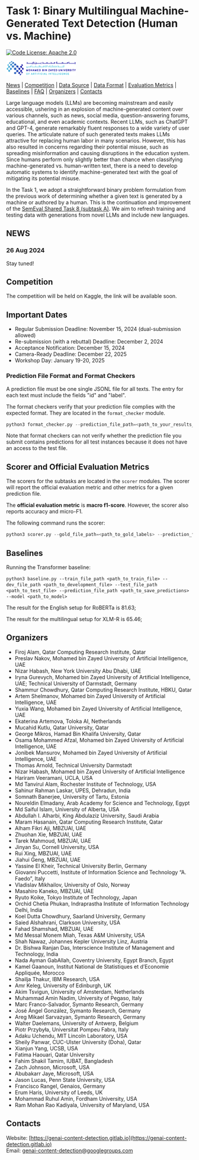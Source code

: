 # Task 1: Binary Multilingual Machine-Generated Text Detection (Human vs. Machine)

[![Code License: Apache 2.0](https://img.shields.io/badge/License-Apache_2.0-green.svg)](https://raw.githubusercontent.com/mbzuai-nlp/SemEval2024-task8/subtask_A_and_B/LICENSE)

<p align="left" float="left">
  <img src="images/MBZUAI-logo.png" height="40" />
</p>


[News](#news) | [Competition](#competition) | [Data Source](#data_source) | [Data Format](#data_format) | [Evaluation Metrics](#scorer_and_official_evaluation_metrics) | [Baselines](#baselines) | [FAQ](#faq) | [Organizers](#organizers) | [Contacts](#contacts)

Large language models (LLMs) are becoming mainstream and easily accessible, ushering in an explosion of machine-generated content over various channels, such as news, social media, question-answering forums, educational, and even academic contexts. Recent LLMs, such as ChatGPT and GPT-4, generate remarkably fluent responses to a wide variety of user queries. The articulate nature of such generated texts makes LLMs attractive for replacing human labor in many scenarios. However, this has also resulted in concerns regarding their potential misuse, such as spreading misinformation and causing disruptions in the education system. Since humans perform only slightly better than chance when classifying machine-generated vs. human-written text, there is a need to develop automatic systems to identify machine-generated text with the goal of mitigating its potential misuse. 

In the Task 1, we adopt a straightforward binary problem formulation from the previous work of determining whether a given text is generated by a machine or authored by a human. This is the continuation and improvement of the [SemEval Shared Task 8 (subtask A)](https://arxiv.org/abs/2404.14183). We aim to refresh training and testing data with generations from novel LLMs and include new languages.

## NEWS 

### 26 Aug 2024

Stay tuned!

## Competition

The competition will be held on Kaggle, the link will be available soon.

## Important Dates

- Regular Submission Deadline: November 15, 2024 (dual-submission allowed)
- Re-submission (with a rebuttal) Deadline: December 2, 2024
- Acceptance Notification: December 15, 2024
- Camera-Ready Deadline: December 22, 2025
- Workshop Day: January 19-20, 2025

### Prediction File Format and Format Checkers

A prediction file must be one single JSONL file for all texts. The entry for each text must include the fields "id" and "label".  

The format checkers verify that your prediction file complies with the expected format. They are located in the ```format_checker``` module.

```python
python3 format_checker.py --prediction_file_path=<path_to_your_results_files> 
```

Note that format checkers can not verify whether the prediction file you submit contains predictions for all test instances because it does not have an access to the test file.

## <a name="scorer_and_official_evaluation_metrics"></a>Scorer and Official Evaluation Metrics

The scorers for the subtasks are located in the ```scorer``` modules.
The scorer will report the official evaluation metric and other metrics for a given prediction file.

The **official evaluation metric** is **macro f1-score**. However, the scorer also reports accuracy and micro-F1. 

The following command runs the scorer:
```python
python3 scorer.py --gold_file_path=<path_to_gold_labels> --prediction_file_path=<path_to_your_results_file> 
```

## <a name="baselines"></a>Baselines

Running the Transformer baseline:
 ```
python3 baseline.py --train_file_path <path_to_train_file> --dev_file_path <path_to_development_file> --test_file_path <path_to_test_file> --prediction_file_path <path_to_save_predictions> --model <path_to_model>
 ```

The result for the English setup for RoBERTa is 81.63;

The result for the multilingual setup for XLM-R is 65.46;

## Organizers

- Firoj Alam, Qatar Computing Research Institute, Qatar
- Preslav Nakov, Mohamed bin Zayed University of Artificial Intelligence, UAE
- Nizar Habash, New York University Abu Dhabi, UAE
- Iryna Gurevych, Mohamed bin Zayed University of Artificial Intelligence, UAE; Technical University of Darmstadt, Germany
- Shammur Chowdhury, Qatar Computing Research Institute, HBKU, Qatar
- Artem Shelmanov, Mohamed bin Zayed University of Artificial Intelligence, UAE
- Yuxia Wang, Mohamed bin Zayed University of Artificial Intelligence, UAE
- Ekaterina Artemova, Toloka AI, Netherlands
- Mucahid Kutlu, Qatar University, Qatar
- George Mikros, Hamad Bin Khalifa University, Qatar
- Osama Mohammed Afzal, Mohamed bin Zayed University of Artificial Intelligence, UAE
- Jonibek Mansurov, Mohamed bin Zayed University of Artificial Intelligence, UAE
- Thomas Arnold, Technical University Darmstadt
- Nizar Habash, Mohamed bin Zayed University of Artificial Intelligence
- Hariram Veeramani, UCLA, USA
- Md Tanvirul Alam, Rochester Institute of Technology, USA
- Sahinur Rahman Laskar, UPES, Dehradun, India
- Somnath Banerjee, University of Tartu, Estonia
- Noureldin Elmadany, Arab Academy for Science and Technology, Egypt
- Md Saiful Islam, University of Alberta, USA
- Abdullah I. Alharbi, King Abdulaziz University, Saudi Arabia
- Maram Hasanain, Qatar Computing Research Institute, Qatar
- Alham Fikri Aji, MBZUAI, UAE
- Zhuohan Xie, MBZUAI, UAE
- Tarek Mahmoud, MBZUAI, UAE
- Jinyan Su, Cornell University, USA
- Rui Xing, MBZUAI, UAE
- Jiahui Geng, MBZUAI, UAE
- Yassine El Kheir, Technical University Berlin, Germany
- Giovanni Puccetti, Institute of Information Science and Technology “A. Faedo”, Italy
- Vladislav Mikhailov, University of Oslo, Norway
- Masahiro Kaneko, MBZUAI, UAE
- Ryuto Koike, Tokyo Institute of Technology, Japan
- Orchid Chetia Phukan, Indraprastha Institute of Information Technology Delhi, India
- Koel Dutta Chowdhury, Saarland University, Germany
- Saied Alshahrani, Clarkson University, USA
- Fahad Shamshad, MBZUAI, UAE
- Md Messal Monem Miah, Texas A&M University, USA
- Shah Nawaz, Johannes Kepler University Linz, Austria
- Dr. Bishwa Ranjan Das, Interscience Institute of Management and Technology, India
- Nada Ayman GabAllah, Coventry University, Egypt Branch, Egypt
- Kamel Gaanoun, Institut National de Statistiques et d’Economie Appliquée, Morocco
- Shailja Thakur, IBM Research, USA
- Amr Keleg, University of Edinburgh, UK
- Akim Tsvigun, University of Amsterdam, Netherlands
- Muhammad Amin Nadim, University of Pegaso, Italy
- Marc Franco-Salvador, Symanto Research, Germany
- José Ángel González, Symanto Research, Germany
- Areg Mikael Sarvazyan, Symanto Research, Germany
- Walter Daelemans, University of Antwerp, Belgium
- Piotr Przybyła, Universitat Pompeu Fabra, Italy
- Adaku Uchendu,  MIT Lincoln Laboratory, USA 
- Sheily Panwar, CUC-Ulster University (Doha), Qatar
- Xianjun Yang, UCSB, USA 
- Fatima Haouari, Qatar University
- Fahim Shakil Tamim, IUBAT, Bangladesh
- Zach Johnson, Microsoft, USA
- Abubakarr Jaye, Microsoft, USA 
- Jason Lucas, Penn State University, USA
- Francisco Rangel, Genaios, Germany
- Erum Haris, University of Leeds, UK
- Mohammad Ruhul Amin, Fordham University, USA
- Ram Mohan Rao Kadiyala, University of Maryland, USA

## Contacts

Website: [https://genai-content-detection.gitlab.io](https://genai-content-detection.gitlab.io)  
Email: genai-content-detection@googlegroups.com
